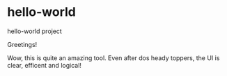 hello-world
===========

hello-world project

Greetings!

Wow, this is quite an amazing tool.  Even after dos heady toppers, the UI is clear, efficent and logical!
